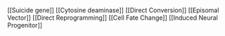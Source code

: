 [[Suicide gene]]
[[Cytosine deaminase]]
[[Direct Conversion]]
[[Episomal Vector]]
[[Direct Reprogramming]]
[[Cell Fate Change]]
[[Induced Neural Progenitor]]
